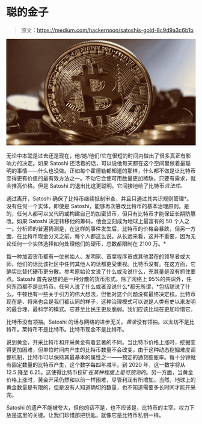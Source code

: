 # 聪的金子

> 原文：<https://medium.com/hackernoon/satoshis-gold-8c9d9a3c6b1b>

![](img/c6fd9ddc686fb505439621ba0fd24fef.png)

无论中本聪是过去还是现在，他/她/他们/它在很短的时间内做出了很多真正有影响力的决定。如果 Satoshi 还活着的话，可以说他每天都在这个空间里做着最聪明的事情——什么也没做。正如每个霍德勒都知道的那样，什么都不做是让比特币变得更有价值的最有效方法之一。不动它会使可用数量更加稀缺，只要有需求，就会推高价格。但是 Satoshi 的退出比这更聪明。它间接地给了比特币*合法性。*

通过离开，Satoshi 确保了比特币继续抵制审查，并且只通过其共识规则管理*。没有任何一个实体，即使是 Satoshi，能够再次篡改比特币的基本治理原则。是的，任何人都可以叉代码或构建自己的加密货币，但只有比特币才能保证长期防篡改。如果 Satoshi 决定转移他的筹码，他会立刻成为地球上最富有的 50 个人之一。分析师的普遍猜测是，在这样的事件发生后，比特币的价格会暴跌，但另一方面，在比特币现金分叉之前，每个人都这么说。从长远来看，这并不重要，因为无论任何一个实体选择如何处理他们的硬币，总数都限制在 2100 万。*

每一种加密货币都有一位创始人、发明家、首席程序员或其他潜在的领导者或大师，他们的话比该社区中任何其他人的话都更受重视。比特币没有。在这方面，它确实比替代硬币更分散。参考原始论文说了什么或没说什么，充其量是没有抓住要点。Satoshi 首先设想的是一种分散的货币形式。除了网络上 95%的共识外，任何东西都不是比特币。任何人说了什么或者没说什么*都无所谓，*包括聪说了什么。牛顿也有一些关于引力的伟大想法，但他对这个问题没有最终决定权。比特币现在是、将来也会是我们都认同的样子，这种治理模式可以说是人类有史以来发明的最合理、最科学的模式。它甚至比民主更反脆弱。我们应该比现在更加珍惜它。

比特币没有领袖。Satoshi 的话与网络的进步无关。*黄金*没有领袖。以太坊不是比特币。莱特币不是比特币。比特币现金不是比特币。

说到黄金，开采比特币和开采黄金有着显著的不同。当比特币价格上涨时，挖掘变得更加困难，但单位时间内产生的比特币数量不会改变。由于这种动态挖掘难度调整机制，比特币可以保持其最基本的属性之一——预定的通货膨胀率。每十分钟就有固定数量的比特币产生，这个数字每四年减半。到 2020 年，这一数字将从 12.5 降至 6.25。这使得比特币挖矿*在某种程度上是可预测的*。另一方面，当黄金价格上涨时，黄金开采仍然和以前一样困难，尽管利润有所增加。当然，地球上的黄金数量是有限的，但是没有人知道确切的数量，也不知道需要多长时间才能开采完。

Satoshi 的遗产不能被夸大，但他的话不是，也不应该是，比特币的主宰。权力下放是这里的关键。让我们珍惜那把钥匙，就像它是比特币私钥一样。